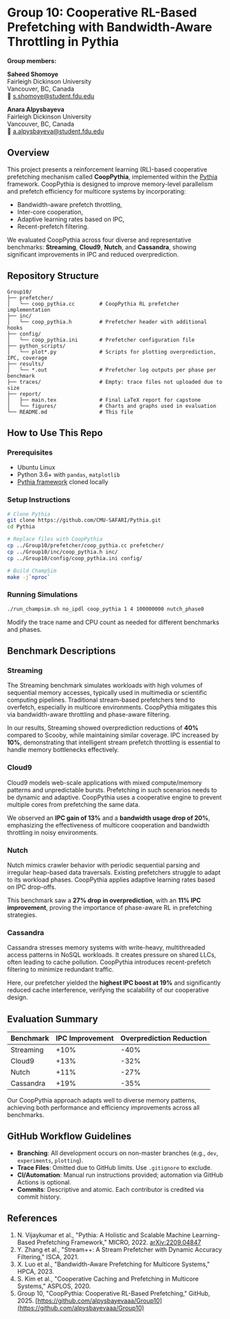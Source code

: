 # Group 10: Cooperative RL-Based Prefetching with Bandwidth-Aware Throttling in Pythia

**Group members:**

**Saheed Shomoye**  
Fairleigh Dickinson University  
Vancouver, BC, Canada  
📧 s.shomoye@student.fdu.edu  

**Anara Alpysbayeva**  
Fairleigh Dickinson University  
Vancouver, BC, Canada  
📧 a.alpysbayeva@student.fdu.edu  

## Overview

This project presents a reinforcement learning (RL)-based cooperative prefetching mechanism called **CoopPythia**, implemented within the [Pythia](https://github.com/CMU-SAFARI/Pythia) framework. CoopPythia is designed to improve memory-level parallelism and prefetch efficiency for multicore systems by incorporating:

- Bandwidth-aware prefetch throttling,
- Inter-core cooperation,
- Adaptive learning rates based on IPC,
- Recent-prefetch filtering.

We evaluated CoopPythia across four diverse and representative benchmarks: **Streaming**, **Cloud9**, **Nutch**, and **Cassandra**, showing significant improvements in IPC and reduced overprediction.

## Repository Structure

```
Group10/
├── prefetcher/
│   └── coop_pythia.cc        # CoopPythia RL prefetcher implementation
├── inc/
│   └── coop_pythia.h         # Prefetcher header with additional hooks
├── config/
│   └── coop_pythia.ini       # Prefetcher configuration file
├── python_scripts/
│   └── plot*.py              # Scripts for plotting overprediction, IPC, coverage
├── results/
│   └── *.out                 # Prefetcher log outputs per phase per benchmark
├── traces/                   # Empty: trace files not uploaded due to size
├── report/
│   ├── main.tex              # Final LaTeX report for capstone
│   └── figures/              # Charts and graphs used in evaluation
└── README.md                 # This file
```

## How to Use This Repo

### Prerequisites

- Ubuntu Linux
- Python 3.6+ with `pandas`, `matplotlib`
- [Pythia framework](https://github.com/CMU-SAFARI/Pythia) cloned locally

### Setup Instructions

```bash
# Clone Pythia
git clone https://github.com/CMU-SAFARI/Pythia.git
cd Pythia

# Replace files with CoopPythia
cp ../Group10/prefetcher/coop_pythia.cc prefetcher/
cp ../Group10/inc/coop_pythia.h inc/
cp ../Group10/config/coop_pythia.ini config/

# Build ChampSim
make -j`nproc`
```

### Running Simulations

```bash
./run_champsim.sh no_ipdl coop_pythia 1 4 100000000 nutch_phase0
```

Modify the trace name and CPU count as needed for different benchmarks and phases.

## Benchmark Descriptions

### Streaming

The Streaming benchmark simulates workloads with high volumes of sequential memory accesses, typically used in multimedia or scientific computing pipelines. Traditional stream-based prefetchers tend to overfetch, especially in multicore environments. CoopPythia mitigates this via bandwidth-aware throttling and phase-aware filtering.

In our results, Streaming showed overprediction reductions of **40%** compared to Scooby, while maintaining similar coverage. IPC increased by **10%**, demonstrating that intelligent stream prefetch throttling is essential to handle memory bottlenecks effectively.

### Cloud9

Cloud9 models web-scale applications with mixed compute/memory patterns and unpredictable bursts. Prefetching in such scenarios needs to be dynamic and adaptive. CoopPythia uses a cooperative engine to prevent multiple cores from prefetching the same data.

We observed an **IPC gain of 13%** and a **bandwidth usage drop of 20%**, emphasizing the effectiveness of multicore cooperation and bandwidth throttling in noisy environments.

### Nutch

Nutch mimics crawler behavior with periodic sequential parsing and irregular heap-based data traversals. Existing prefetchers struggle to adapt to its workload phases. CoopPythia applies adaptive learning rates based on IPC drop-offs.

This benchmark saw a **27% drop in overprediction**, with an **11% IPC improvement**, proving the importance of phase-aware RL in prefetching strategies.

### Cassandra

Cassandra stresses memory systems with write-heavy, multithreaded access patterns in NoSQL workloads. It creates pressure on shared LLCs, often leading to cache pollution. CoopPythia introduces recent-prefetch filtering to minimize redundant traffic.

Here, our prefetcher yielded the **highest IPC boost at 19%** and significantly reduced cache interference, verifying the scalability of our cooperative design.

## Evaluation Summary

| Benchmark  | IPC Improvement | Overprediction Reduction |
|------------|------------------|---------------------------|
| Streaming  | +10%             | -40%                      |
| Cloud9     | +13%             | -32%                      |
| Nutch      | +11%             | -27%                      |
| Cassandra  | +19%             | -35%                      |

Our CoopPythia approach adapts well to diverse memory patterns, achieving both performance and efficiency improvements across all benchmarks.

## GitHub Workflow Guidelines

- **Branching**: All development occurs on non-master branches (e.g., `dev`, `experiments`, `plotting`).
- **Trace Files**: Omitted due to GitHub limits. Use `.gitignore` to exclude.
- **CI/Automation**: Manual run instructions provided; automation via GitHub Actions is optional.
- **Commits**: Descriptive and atomic. Each contributor is credited via commit history.

## References

1. N. Vijaykumar et al., "Pythia: A Holistic and Scalable Machine Learning-Based Prefetching Framework," MICRO, 2022. [arXiv:2209.04847](https://arxiv.org/abs/2209.04847)
2. Y. Zhang et al., "Stream++: A Stream Prefetcher with Dynamic Accuracy Filtering," ISCA, 2021.
3. X. Luo et al., "Bandwidth-Aware Prefetching for Multicore Systems," HPCA, 2023.
4. S. Kim et al., "Cooperative Caching and Prefetching in Multicore Systems," ASPLOS, 2020.
5. Group 10, "CoopPythia: Cooperative RL-Based Prefetching," GitHub, 2025. [https://github.com/alpysbayevaaa/Group10](https://github.com/alpysbayevaaa/Group10)
